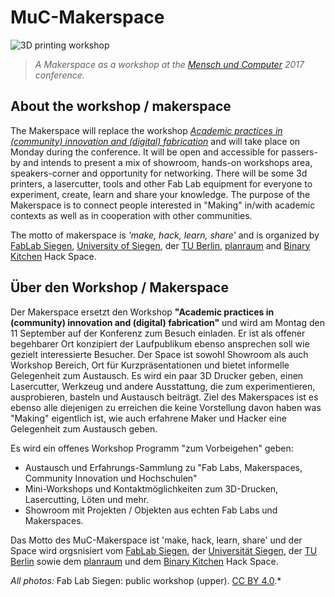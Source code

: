 # MuC-Makerspace

![3D printing workshop](/images/3dp-1.jpg)

> *A Makerspace as a workshop at the [Mensch und Computer](http://muc2017.mensch-und-computer.de/) 2017 conference.*


## About the workshop / makerspace

The Makerspace will replace the workshop [*Academic practices in (community) innovation and (digital) fabrication*](http://muc2017.mensch-und-computer.de/programm/workshops/#ws16) and will take place on Monday during the conference. It will be open and accessible for passers-by and intends to present a mix of showroom, hands-on workshops area, speakers-corner and opportunity for networking. There will be some 3d printers, a lasercutter, tools and other Fab Lab equipment for everyone to experiment, create, learn and share your knowledge. The purpose of the Makerspace is to connect people interested in "Making" in/with academic contexts as well as in cooperation with other communities.


The motto of makerspace is *'make, hack, learn, share'* and is organized by [FabLab Siegen](www.fablab-siegen.de), [University of Siegen](www.uni-siegen.de), der [TU Berlin](www.tu-berlin.de), [planraum](http://planraum.org/) and [Binary Kitchen](https://www.binary-kitchen.de) Hack Space.


## Über den Workshop / Makerspace

Der Makerspace ersetzt den Workshop **"Academic practices in (community) innovation and (digital) fabrication"** und wird am Montag den 11 September auf der Konferenz zum Besuch einladen. Er ist als offener begehbarer Ort konzipiert der Laufpublikum ebenso ansprechen soll wie gezielt interessierte Besucher. Der Space ist sowohl Showroom als auch Workshop Bereich, Ort für Kurzpräsentationen und bietet informelle Gelegenheit zum Austausch. Es wird ein paar 3D Drucker geben, einen Lasercutter, Werkzeug und andere Ausstattung, die zum experimentieren, ausprobieren, basteln und Austausch beiträgt.
Ziel des Makerspaces ist es ebenso alle diejenigen zu erreichen die keine Vorstellung davon haben was "Making" eigentlich ist, wie auch erfahrene Maker und Hacker eine Gelegenheit zum Austausch geben.

Es wird ein offenes Workshop Programm "zum Vorbeigehen" geben:

* Austausch und Erfahrungs-Sammlung zu "Fab Labs, Makerspaces, Community Innovation und Hochschulen"
* Mini-Workshops und Kontaktmöglichkeiten zum 3D-Drucken, Lasercutting, Löten und mehr.
* Showroom mit Projekten / Objekten aus echten Fab Labs und Makerspaces. 

Das Motto des MuC-Makerspace ist 'make, hack, learn, share' und der Space wird orgsnisiert vom [FabLab Siegen](www.fablab-siegen.de), der [Universität Siegen](www.uni-siegen.de), der [TU Berlin](www.tu-berlin.de) sowie dem [planraum](http://planraum.org/) und dem [Binary Kitchen](https://www.binary-kitchen.de) Hack Space.



*All photos:* Fab Lab Siegen: public workshop (upper). [CC BY 4.0](https://creativecommons.org/licenses/by/4.0/).*
